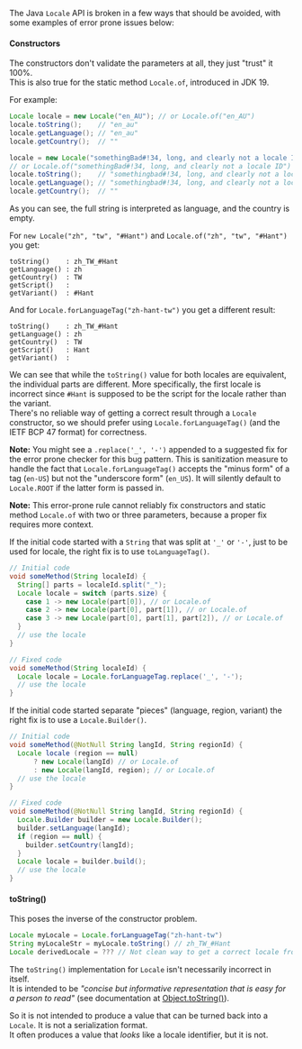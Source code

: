 The Java `Locale` API is broken in a few ways that should be avoided, with some
examples of error prone issues below:

#### Constructors

The constructors don't validate the parameters at all, they just "trust" it
100%. \
This is also true for the static method `Locale.of`, introduced in JDK 19.

For example:

```java
Locale locale = new Locale("en_AU"); // or Locale.of("en_AU")
locale.toString();    // "en_au"
locale.getLanguage(); // "en_au"
locale.getCountry();  // ""

locale = new Locale("somethingBad#!34, long, and clearly not a locale ID");
// or Locale.of("somethingBad#!34, long, and clearly not a locale ID")
locale.toString();    // "somethingbad#!34, long, and clearly not a locale id"
locale.getLanguage(); // "somethingbad#!34, long, and clearly not a locale id"
locale.getCountry();  // ""
```

As you can see, the full string is interpreted as language, and the country is
empty.

For `new Locale("zh", "tw", "#Hant")` and `Locale.of("zh", "tw", "#Hant")`
you get:

```
toString()    : zh_TW_#Hant
getLanguage() : zh
getCountry()  : TW
getScript()   :
getVariant()  : #Hant
```

And for `Locale.forLanguageTag("zh-hant-tw")` you get a different result:

```
toString()    : zh_TW_#Hant
getLanguage() : zh
getCountry()  : TW
getScript()   : Hant
getVariant()  :
```

We can see that while the `toString()` value for both locales are equivalent,
the individual parts are different. More specifically, the first locale is
incorrect since `#Hant` is supposed to be the script for the locale rather than
the variant. \
There's no reliable way of getting a correct result through a `Locale`
constructor, so we should prefer using `Locale.forLanguageTag()` (and the IETF
BCP 47 format) for correctness.

**Note:** You might see a `.replace('_', '-')` appended to a suggested fix for
the error prone checker for this bug pattern. This is sanitization measure to
handle the fact that `Locale.forLanguageTag()` accepts the "minus form" of a tag
(`en-US`) but not the "underscore form" (`en_US`). It will silently default to
`Locale.ROOT` if the latter form is passed in.

**Note:** This error-prone rule cannot reliably fix constructors and static
method `Locale.of` with two or three parameters, because a proper fix requires
more context.

If the initial code started with a `String` that was split at `'_'` or `'-'`,
just to be used for locale, the right fix is to use `toLanguageTag()`.

```java
// Initial code
void someMethod(String localeId) {
  String[] parts = localeId.split("_");
  Locale locale = switch (parts.size) {
    case 1 -> new Locale(part[0]), // or Locale.of
    case 2 -> new Locale(part[0], part[1]), // or Locale.of
    case 3 -> new Locale(part[0], part[1], part[2]), // or Locale.of
  }
  // use the locale
}

// Fixed code
void someMethod(String localeId) {
  Locale locale = Locale.forLanguageTag.replace('_', '-');
  // use the locale
}
```

If the initial code started separate "pieces" (language, region, variant)
the right fix is to use a `Locale.Builder()`.

```java
// Initial code
void someMethod(@NotNull String langId, String regionId) {
  Locale locale (region == null)
      ? new Locale(langId) // or Locale.of
      : new Locale(langId, region); // or Locale.of
  // use the locale
}

// Fixed code
void someMethod(@NotNull String langId, String regionId) {
  Locale.Builder builder = new Locale.Builder();
  builder.setLanguage(langId);
  if (region == null) {
    builder.setCountry(langId);
  }
  Locale locale = builder.build();
  // use the locale
}
```

#### toString()

This poses the inverse of the constructor problem.

```java
Locale myLocale = Locale.forLanguageTag("zh-hant-tw")
String myLocaleStr = myLocale.toString() // zh_TW_#Hant
Locale derivedLocale = ??? // Not clean way to get a correct locale from myLocaleStr
```

The `toString()` implementation for `Locale` isn't necessarily incorrect in
itself. \
It is intended to be _"concise but informative representation that is easy for a
person to read"_ (see documentation at
[Object.toString()](https://docs.oracle.com/javase/6/docs/api/java/lang/Object.html#toString\(\))).

So it is not intended to produce a value that can be turned back into a
`Locale`. It is not a serialization format. \
It often produces a value that _looks_ like a locale identifier, but it is not.
